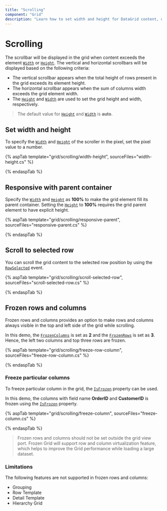 ```yaml
---
title: "Scrolling"
component: "Grid"
description: "Learn how to set width and height for DataGrid content, display a scrollbar, freeze rows and columns, and make the DataGrid responsive with a parent container."
---
```


# Scrolling

 The scrollbar will be displayed in the grid when content exceeds the element [`Width`](https://help.syncfusion.com/cr/cref_files/aspnetcore-js2/Syncfusion.EJ2~Syncfusion.EJ2.Grids.Grid~Width.html) or [`Height`](https://help.syncfusion.com/cr/cref_files/aspnetcore-js2/Syncfusion.EJ2~Syncfusion.EJ2.Grids.Grid~Height.html). The vertical and horizontal scrollbars will be displayed based on the following criteria:

* The vertical scrollbar appears when the total height of rows present in the grid exceeds its element height.
* The horizontal scrollbar appears when the sum of columns width exceeds the grid element width.
* The [`Height`](https://help.syncfusion.com/cr/cref_files/aspnetcore-js2/Syncfusion.EJ2~Syncfusion.EJ2.Grids.Grid~Height.html) and [`Width`](https://help.syncfusion.com/cr/cref_files/aspnetcore-js2/Syncfusion.EJ2~Syncfusion.EJ2.Grids.Grid~Width.html) are used to set the grid height and width, respectively.

> The default value for [`Height`](https://help.syncfusion.com/cr/cref_files/aspnetcore-js2/Syncfusion.EJ2~Syncfusion.EJ2.Grids.Grid~Height.html) and [`Width`](https://help.syncfusion.com/cr/cref_files/aspnetcore-js2/Syncfusion.EJ2~Syncfusion.EJ2.Grids.Grid~Width.html) is **auto**.

## Set width and height

To specify the [`Width`](https://help.syncfusion.com/cr/cref_files/aspnetcore-js2/Syncfusion.EJ2~Syncfusion.EJ2.Grids.Grid~Width.html) and [`Height`](https://help.syncfusion.com/cr/cref_files/aspnetcore-js2/Syncfusion.EJ2~Syncfusion.EJ2.Grids.Grid~Height.html) of the scroller in the pixel, set the pixel value to a number.

{% aspTab template="grid/scrolling/width-height", sourceFiles="width-height.cs" %}

{% endaspTab %}

## Responsive with parent container

Specify the [`Width`](https://help.syncfusion.com/cr/cref_files/aspnetcore-js2/Syncfusion.EJ2~Syncfusion.EJ2.Grids.Grid~Width.html) and [`Height`](https://help.syncfusion.com/cr/cref_files/aspnetcore-js2/Syncfusion.EJ2~Syncfusion.EJ2.Grids.Grid~Height.html) as **100%** to make the grid element fill its parent container.
Setting the [`Height`](https://help.syncfusion.com/cr/cref_files/aspnetcore-js2/Syncfusion.EJ2~Syncfusion.EJ2.Grids.Grid~Height.html) to **100%** requires the grid parent element to have explicit height.

{% aspTab template="grid/scrolling/responsive-parent", sourceFiles="responsive-parent.cs" %}

{% endaspTab %}

## Scroll to selected row

You can scroll the grid content to the selected row position by using the [`RowSelected`](https://help.syncfusion.com/cr/cref_files/aspnetcore-js2/Syncfusion.EJ2~Syncfusion.EJ2.Grids.Grid~RowSelected.html) event.

{% aspTab template="grid/scrolling/scroll-selected-row", sourceFiles="scroll-selected-row.cs" %}

{% endaspTab %}

## Frozen rows and columns

Frozen rows and columns provides an option to make rows and columns always visible in the top and left side of the grid while scrolling.

In this demo, the [`FrozenColumns`](https://help.syncfusion.com/cr/cref_files/aspnetcore-js2/Syncfusion.EJ2~Syncfusion.EJ2.Grids.Grid~FrozenColumns.html) is set as **2** and the [`FrozenRows`](https://help.syncfusion.com/cr/cref_files/aspnetcore-js2/Syncfusion.EJ2~Syncfusion.EJ2.Grids.Grid~FrozenRows.html)
is set as **3**. Hence, the left two columns and top three rows are frozen.

{% aspTab template="grid/scrolling/freeze-row-column", sourceFiles="freeze-row-column.cs" %}

{% endaspTab %}

### Freeze particular columns

To freeze particular column in the grid, the [`IsFrozen`](https://help.syncfusion.com/cr/cref_files/aspnetcore-js2/aspnetcore/Syncfusion.EJ2~Syncfusion.EJ2.Grids.GridColumn~IsFrozen.html) property can be used.

In this demo, the columns with field name **OrderID** and **CustomerID** is frozen using
the [`IsFrozen`](https://help.syncfusion.com/cr/cref_files/aspnetcore-js2/aspnetcore/Syncfusion.EJ2~Syncfusion.EJ2.Grids.GridColumn~IsFrozen.html) property.

{% aspTab template="grid/scrolling/freeze-column", sourceFiles="freeze-column.cs" %}

{% endaspTab %}

> Frozen rows and columns should not be set outside the grid view port.
> Frozen Grid will support row and column virtualization feature, which helps to improve the Grid performance while loading a large dataset.

### Limitations

The following features are not supported in frozen rows and columns:

* Grouping
* Row Template
* Detail Template
* Hierarchy Grid